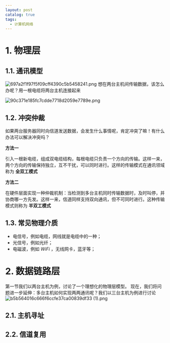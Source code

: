 ```yaml
---
layout: post
catalog: true
tags:
  - 计算机网络
---
```


# 1. 物理层

## 1.1. 通讯模型
![697a2f1f97f5f09cff4390c5b5458241.png](https://blog0912pic.oss-cn-beijing.aliyuncs.com/blog/202409141636474.png)
想在两台主机间传输数据，该怎么办呢？用一根电缆将两台主机连接起来

![90c371e185fc7cdde7718d2059e7789e.png](https://blog0912pic.oss-cn-beijing.aliyuncs.com/blog/202409141637982.png)


## 1.2. 冲突仲裁

如果两台服务器同时向信道发送数据，会发生什么事情呢，肯定冲突了嘛！有什么办法可以解决冲突吗？

**方法一**

引入一根新电缆，组成双电缆结构，每根电缆只负责一个方向的传输。这样一来，两个方向的传输保持独立，互不干扰，可以同时进行。这样的传输模式在通讯领域称为 **全双工模式**

**方法二**

在硬件层面实现一种仲裁机制：当检测到多台主机同时传输数据时，及时叫停，并协商哪一方先发。这样一来，信道同样支持双向通讯，但不可同时进行。这种传输模式则称为 **半双工模式**
## 1.3. 常见物理介质

- 电信号，例如电缆，网线就是电缆中的一种；
- 光信号，例如光纤；
- 电磁波，例如 _WiFi_ ，无线网卡，蓝牙等；


# 2. 数据链路层

第一节我们以两台主机为例，讨论了一个理想化的物理层模型。 现在，我们将问题进一步延伸：多台主机如何实现两两通讯呢？我们以三台主机为例进行讨论
![b5b564016c666f6ccfe37ca00839df33 (1).png](https://blog0912pic.oss-cn-beijing.aliyuncs.com/blog/202409141652678.png)
## 2.1. 主机寻址



## 2.2. 信道复用